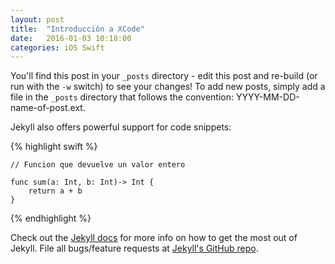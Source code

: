 ```yaml
---
layout: post
title:  "Introducción a XCode"
date:   2016-01-03 10:18:00
categories: iOS Swift
---
```


You'll find this post in your `_posts` directory - edit this post and re-build (or run with the `-w` switch) to see your changes!
To add new posts, simply add a file in the `_posts` directory that follows the convention: YYYY-MM-DD-name-of-post.ext.

Jekyll also offers powerful support for code snippets:

{% highlight swift %}

	// Funcion que devuelve un valor entero
	
	func sum(a: Int, b: Int)-> Int {
		return a + b
	}
{% endhighlight %}

Check out the [Jekyll docs][jekyll] for more info on how to get the most out of Jekyll. File all bugs/feature requests at [Jekyll's GitHub repo][jekyll-gh].

[jekyll-gh]: https://github.com/mojombo/jekyll
[jekyll]:    http://jekyllrb.com

